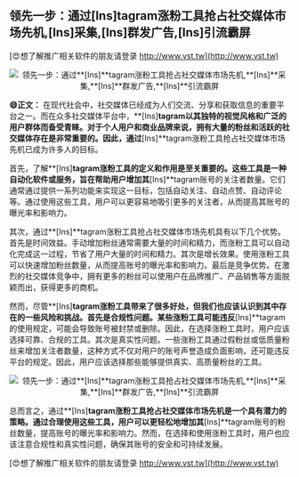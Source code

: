 ## **领先一步：通过**[Ins]**tagram涨粉工具抢占社交媒体市场先机,**[Ins]**采集,**[Ins]**群发广告,**[Ins]**引流霸屏**

[😍想了解推广相关软件的朋友请登录 http://www.vst.tw](http://www.vst.tw)

 <center><img src="https://vst.tw/MP4/tuiguang/png/6.png" alt="领先一步：通过**[Ins]**tagram涨粉工具抢占社交媒体市场先机,**[Ins]**采集,**[Ins]**群发广告,**[Ins]**引流霸屏"></center>

**😄正文：**
在现代社会中，社交媒体已经成为人们交流、分享和获取信息的重要平台之一。而在众多社交媒体平台中，**[Ins]**tagram以其独特的视觉风格和广泛的用户群体而备受青睐。对于个人用户和商业品牌来说，拥有大量的粉丝和活跃的社交媒体存在是非常重要的。因此，通过**[Ins]**tagram涨粉工具抢占社交媒体市场先机已成为许多人的目标。

首先，了解**[Ins]**tagram涨粉工具的定义和作用是至关重要的。这些工具是一种自动化软件或服务，旨在帮助用户增加其**[Ins]**tagram账号的关注者数量。它们通常通过提供一系列功能来实现这一目标，包括自动关注、自动点赞、自动评论等。通过使用这些工具，用户可以更容易地吸引更多的关注者，从而提高其账号的曝光率和影响力。

其次，通过**[Ins]**tagram涨粉工具抢占社交媒体市场先机具有以下几个优势。首先是时间效益。手动增加粉丝通常需要大量的时间和精力，而涨粉工具可以自动化完成这一过程，节省了用户大量的时间和精力。其次是增长效果。使用涨粉工具可以快速增加粉丝数量，从而提高账号的曝光率和影响力。最后是竞争优势。在激烈的社交媒体竞争中，拥有更多的粉丝可以使用户在品牌推广、产品销售等方面脱颖而出，获得更多的商机。

然而，尽管**[Ins]**tagram涨粉工具带来了很多好处，但我们也应该认识到其中存在的一些风险和挑战。首先是合规性问题。某些涨粉工具可能违反**[Ins]**tagram的使用规定，可能会导致账号被封禁或删除。因此，在选择涨粉工具时，用户应该选择可靠、合规的工具。其次是真实性问题。一些涨粉工具通过假粉丝或低质量粉丝来增加关注者数量，这种方式不仅对用户的账号声誉造成负面影响，还可能违反平台的规定。因此，用户应该选择那些能够提供真实、高质量粉丝的工具。

 <center><img src="https://vst.tw/MP4/tuiguang/png/7.png" alt="领先一步：通过**[Ins]**tagram涨粉工具抢占社交媒体市场先机,**[Ins]**采集,**[Ins]**群发广告,**[Ins]**引流霸屏"></center>

总而言之，通过**[Ins]**tagram涨粉工具抢占社交媒体市场先机是一个具有潜力的策略。通过合理使用这些工具，用户可以更轻松地增加其**[Ins]**tagram账号的粉丝数量，提高账号的曝光率和影响力。然而，在选择和使用涨粉工具时，用户也应该注意合规性和真实性问题，确保其账号的安全和可持续发展。

[😍想了解推广相关软件的朋友请登录 http://www.vst.tw](http://www.vst.tw)



